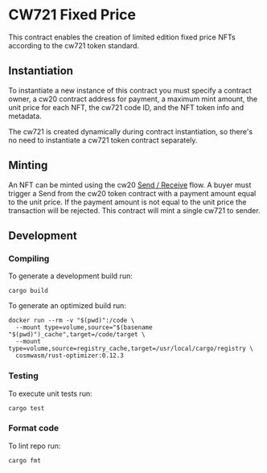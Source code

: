 # CW721 Fixed Price

This contract enables the creation of limited edition fixed price NFTs according to the cw721 token standard.

## Instantiation

To instantiate a new instance of this contract you must specify a contract owner, a cw20 contract address for payment, a
maximum mint amount, the unit price for each NFT, the cw721 code ID, and the NFT token info and metadata.

The cw721 is created dynamically during contract instantiation, so there's no need to instantiate a cw721 token contract
separately.

## Minting

An NFT can be minted using the
cw20 [Send / Receive](https://github.com/CosmWasm/cw-plus/blob/main/packages/cw20/README.md#receiver) flow. A buyer must
trigger a Send from the cw20 token contract with a payment amount equal to the unit price. If the payment amount is not
equal to the unit price the transaction will be rejected. This contract will mint a single cw721 to sender.

## Development

### Compiling

To generate a development build run:

```
cargo build
```

To generate an optimized build run:

```
docker run --rm -v "$(pwd)":/code \
  --mount type=volume,source="$(basename "$(pwd)")_cache",target=/code/target \
  --mount type=volume,source=registry_cache,target=/usr/local/cargo/registry \
  cosmwasm/rust-optimizer:0.12.3
```

### Testing

To execute unit tests run:

```
cargo test
```

### Format code

To lint repo run:

```
cargo fmt
```


